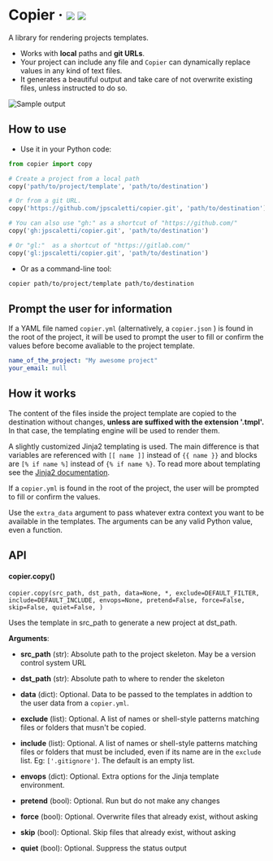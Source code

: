 # Copier · [![](https://img.shields.io/pypi/v/copier.svg)](https://pypi.python.org/pypi/copier) [![](https://img.shields.io/pypi/pyversions/copier.svg)](https://pypi.python.org/pypi/copier)

A library for rendering projects templates.

* Works with **local** paths and **git URLs**.
* Your project can include any file and `Copier` can dynamically replace values in any kind of text files.
* It generates a beautiful output and take care of not overwrite existing files, unless instructed to do so.

![Sample output](https://github.com/jpscaletti/copier/raw/master/copier-output.png)


## How to use

- Use it in your Python code:

```python
from copier import copy

# Create a project from a local path
copy('path/to/project/template', 'path/to/destination')

# Or from a git URL.
copy('https://github.com/jpscaletti/copier.git', 'path/to/destination')

# You can also use "gh:" as a shortcut of "https://github.com/"
copy('gh:jpscaletti/copier.git', 'path/to/destination')

# Or "gl:"  as a shortcut of "https://gitlab.com/"
copy('gl:jpscaletti/copier.git', 'path/to/destination')
```

- Or as a command-line tool:

```bash
copier path/to/project/template path/to/destination
```

## Prompt the user for information

If a YAML file named `copier.yml` (alternatively, a `copier.json` ) is found in the root
of the project, it will be used to prompt the user to fill or confirm the values before
become avaliable to the project template.

```yaml
name_of_the_project: "My awesome project"
your_email: null
```


## How it works

The content of the files inside the project template are copied to the destination
without changes, **unless are suffixed with the extension '.tmpl'.**
In that case, the templating engine will be used to render them.

A slightly customized Jinja2 templating is used. The main difference is
that variables are referenced with ``[[ name ]]`` instead of
``{{ name }}`` and blocks are ``[% if name %]`` instead of
``{% if name %}``. To read more about templating see the [Jinja2
documentation](http://jinja.pocoo.org/docs>).

If a `copier.yml` is found in the root of the project, the user will be prompted to
fill or confirm the values.

Use the `extra_data` argument to pass whatever extra context you want to be available
in the templates. The arguments can be any valid Python value, even a
function.


## API

#### copier.copy()

`copier.copy(src_path, dst_path, data=None, *,
    exclude=DEFAULT_FILTER, include=DEFAULT_INCLUDE, envops=None,
    pretend=False, force=False, skip=False, quiet=False,
)`

Uses the template in src_path to generate a new project at dst_path.

**Arguments**:

- **src_path** (str):
    Absolute path to the project skeleton. May be a version control system URL

- **dst_path** (str):
    Absolute path to where to render the skeleton

- **data** (dict):
    Optional. Data to be passed to the templates in addtion to the user data from
    a `copier.yml`.

- **exclude** (list):
    Optional. A list of names or shell-style patterns matching files or folders
    that musn't be copied.

- **include** (list):
    Optional. A list of names or shell-style patterns matching files or folders that
    must be included, even if its name are in the `exclude` list.
    Eg: `['.gitignore']`. The default is an empty list.

- **envops** (dict):
    Optional. Extra options for the Jinja template environment.

- **pretend** (bool):
    Optional. Run but do not make any changes

- **force** (bool):
    Optional. Overwrite files that already exist, without asking

- **skip** (bool):
    Optional. Skip files that already exist, without asking

- **quiet** (bool):
    Optional. Suppress the status output
